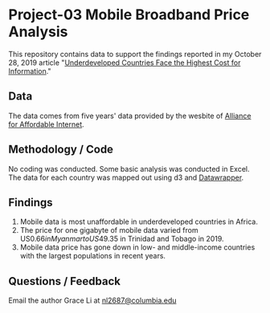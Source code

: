 # Project-03 Mobile Broadband Price Analysis

This repository contains data to support the findings reported in my October 28, 2019 article "[Underdeveloped Countries Face the Highest Cost for Information](https://gracelinan.github.io/Portfolio01/project-03.html)."

## Data

The data comes from five years' data provided by the wesbite of [Alliance for Affordable Internet](https://a4ai.org/extra/mobile_broadband_pricing_usd-2019Q2).

## Methodology / Code 

No coding was conducted. Some basic analysis was conducted in Excel. The data for each country was mapped out using d3 and [Datawrapper](https://www.datawrapper.de).

## Findings

1. Mobile data is most unaffordable in underdeveloped countries in Africa.
2. The price for one gigabyte of mobile data varied from US$0.66 in Myanmar to US$49.35 in Trinidad and Tobago in 2019.
3. Mobile data price has gone down in low- and middle-income countries with the largest populations in recent years.

## Questions / Feedback

Email the author Grace Li at [nl2687@columbia.edu](mailto:nl2687@columbia.edu[](http://))
